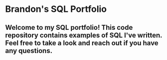 # Brandon's SQL Portfolio

## Welcome to my SQL portfolio! This code repository contains examples of SQL I've written. Feel free to take a look and reach out if you have any questions.
